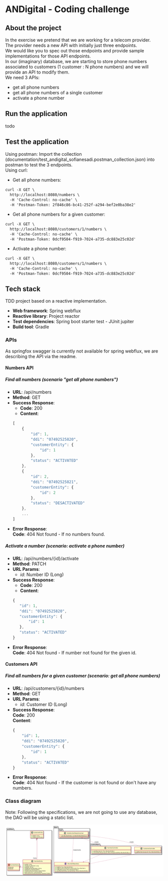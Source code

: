 # ANDigital - Coding challenge

## About the project
In the exercise we pretend that we are working for a telecom provider.  
The provider needs a new API with initially just three endpoints.  
We would like you to spec out those endpoints and provide sample implementations for those API
endpoints.  
In our (imaginary) database, we are starting to store phone numbers associated to customers (1
customer : N phone numbers) and we will provide an API to modify them.  
We need 3 APIs:  
- get all phone numbers
- get all phone numbers of a single customer
- activate a phone number  

## Run the application
todo

## Test the application
Using postman: Import the collection (documentation/test_andigital_sofianesadi.postman_collection.json) into postman 
to test the 3 endpoints.  
Using curl:

- Get all phone numbers:
```curl
curl -X GET \
  http://localhost:8080/numbers \
  -H 'Cache-Control: no-cache' \
  -H 'Postman-Token: 2f846c86-bc41-252f-a294-bef2e0ba38e2'
```

- Get all phone numbers for a given customer:
```curl
curl -X GET \
  http://localhost:8080/customers/1/numbers \
  -H 'Cache-Control: no-cache' \
  -H 'Postman-Token: 0dcf9504-f919-7024-a735-dc883e25c02d'
```

- Activate a phone number:
```curl
curl -X GET \
  http://localhost:8080/customers/1/numbers \
  -H 'Cache-Control: no-cache' \
  -H 'Postman-Token: 0dcf9504-f919-7024-a735-dc883e25c02d'
```

## Tech stack
TDD project based on a reactive implementation.  
- **Web framework**: Spring webflux  
- **Reactive library**: Project reactor  
- **Test dependencies**: Spring boot starter test - JUnit jupiter  
- **Build tool**: Gradle  

### APIs
As springfox swagger is currently not available for spring webflux, we are describing the API via the readme.
#### Numbers API
##### Find all numbers (scenario "get all phone numbers")
- **URL**: /api/numbers
- **Method**: GET
- **Success Response**:   
    - **Code**: 200  
    - **Content**:   
    ```javascript
    [
        {
            "id": 1,
            "ddi": "07492525820",
            "customerEntity": {
                "id": 1
            },
            "status": "ACTIVATED"
        },
        {
            "id": 2,
            "ddi": "07492525821",
            "customerEntity": {
                "id": 2
            },
            "status": "DESACTIVATED"
        },
        ...
    ]
    ```
- **Error Response**:  
    **Code**: 404 Not found - If no numbers found.  

##### Activate a number (scenario: activate a phone number)
- **URL**: /api/numbers/{id}/activate
- **Method**: PATCH
- **URL Params**: 
    * *id*: Number ID (Long)
- **Success Response**:   
    - **Code**: 200  
    - **Content**:   
    ```javascript
   {
       "id": 1,
       "ddi": "07492525820",
       "customerEntity": {
           "id": 1
       },
       "status": "ACTIVATED"
   }
    ```
- **Error Response**:  
    **Code**: 404 Not found - If number not found for the given id.
    
#### Customers API
##### Find all numbers for a given customer (scenario: get all phone numbers)
- **URL**: /api/customers/{id}/numbers
- **Method**: GET
- **URL Params**: 
    * *id*: Customer ID (Long)
- **Success Response**:   
    **Code**: 200  
    **Content**:   
    ```javascript
    {
        "id": 1,
        "ddi": "07492525820",
        "customerEntity": {
            "id": 1
        },
        "status": "ACTIVATED"
    }
    ```
- **Error Response**:  
    **Code**: 404 Not found - If the customer is not found or don't have any numbers.  

### Class diagram
Note: Following the specifications, we are not going to use any database, the DAO will be using a static list. 

![alt text](documentation/class-diagram.png "Class diagram")  
